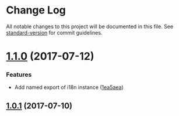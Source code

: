 # Change Log

All notable changes to this project will be documented in this file.
See [standard-version](https://github.com/conventional-changelog/standard-version) for commit guidelines.

<a name="1.1.0"></a>
# [1.1.0](https://github.com/lingui/js-lingui/compare/lingui-i18n@1.0.1...lingui-i18n@1.1.0) (2017-07-12)


### Features

* Add named export of i18n instance ([1ea5aea](https://github.com/lingui/js-lingui/commit/1ea5aea))




<a name="1.0.1"></a>
## [1.0.1](https://github.com/lingui/js-lingui/compare/lingui-i18n@1.0.0...lingui-i18n@1.0.1) (2017-07-10)

